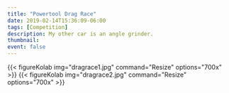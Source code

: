 ```yaml
---
title: "Powertool Drag Race"
date: 2019-02-14T15:36:09-06:00
tags: [Competition]
description: My other car is an angle grinder.
thumbnail:
event: false
---
```


{{< figureKolab img="dragrace1.jpg" command="Resize" options="700x" >}}
{{< figureKolab img="dragrace2.jpg" command="Resize" options="700x" >}}

